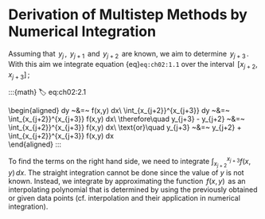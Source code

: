 # Derivation of Multistep Methods by Numerical Integration

Assuming that $\,y_j\,$, $\,y_{j+1}\,$ and $\,y_{j+2}\,$ are known, we
aim to determine $\,y_{j+3}\,$. With this aim we integrate equation {eq}`eq:ch02:1.1`
over the interval $\,[x_{j+2},x_{j+3}]\,$;

:::{math}
:label: eq:ch02:2.1

\begin{aligned}
    dy ~&=~ f(x,y) dx\\
    \int_{x_{j+2}}^{x_{j+3}} dy ~&=~ \int_{x_{j+2}}^{x_{j+3}} f(x,y) dx\\
    \therefore\quad y_{j+3} - y_{j+2} ~&=~ \int_{x_{j+2}}^{x_{j+3}} f(x,y) dx\\
    \text{or}\quad y_{j+3} ~&=~ y_{j+2} + \int_{x_{j+2}}^{x_{j+3}} f(x,y) dx     
\end{aligned}
:::

To find the terms on the right hand side, we need to
integrate $\displaystyle \int_{x_{j+2}}^{x_{j+3}} f(x,y)\,dx$. The straight
integration cannot be done since the value of $y$ is not known. Instead,
we integrate by approximating the function $\,f(x,y)\,$ as an
interpolating polynomial that is determined by using the previously
obtained or given data points (cf. interpolation and their application
in numerical integration).
